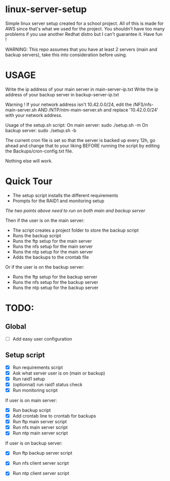 # linux-server-setup
Simple linux server setup created for a school project. All of this is made for AWS since that's what we used for the project. 
You shouldn't have too many problems if you use another Redhat distro but I can't guarantee it. Have fun !

WARNING: This repo assumes that you have at least 2 servers (main and backup servers), 
take this into consideration before using.

# USAGE
Write the ip address of your main server in main-server-ip.txt
Write the ip address of your backup server in backup-server-ip.txt

Warning ! If your network address isn't 10.42.0.0/24, edit the /NFS/nfs-main-server.sh AND /NTP/ntm-main-server.sh and replace '10.42.0.0/24' with your network address.

Usage of the setup.sh script:
On main server:
  sudo ./setup.sh -m 
On backup server:
  sudo ./setup.sh -b

The current cron file is set so that the server is backed up every 12h, go ahead and change that to your liking BEFORE running the script by editing the Backups/cron-config.txt file.

Nothing else will work.

# Quick Tour
- The setup script installs the different requirements
- Prompts for the RAID1 and monitoring setup

*The two points above need to run on both main and backup server*

Then if the user is on the main server:
- The script creates a project folder to store the backup script
- Runs the backup script
- Runs the ftp setup for the main server
- Runs the nfs setup for the main server
- Runs the ntp setup for the main server
- Adds the backups to the crontab file

Or if the user is on the backup server:
- Runs the ftp setup for the backup server
- Runs the nfs setup for the backup server
- Runs the ntp setup for the backup server

# TODO:
## Global
- [ ] Add easy user configuration

## Setup script
- [X] Run requirements script
- [X] Ask what server user is on (main or backup)
- [X] Run raid1 setup
- [X] (optionnal) run raid1 status check
- [X] Run monitoring script

If user is on main server:
- [X] Run backup script
- [X] Add crontab line to crontab for backups
- [X] Run ftp main server script
- [X] Run nfs main server script
- [X] Run ntp main server script

If user is on backup server:
- [X] Run ftp backup server script
- [X] Run nfs client server script
- [X] Run ntp client server script

